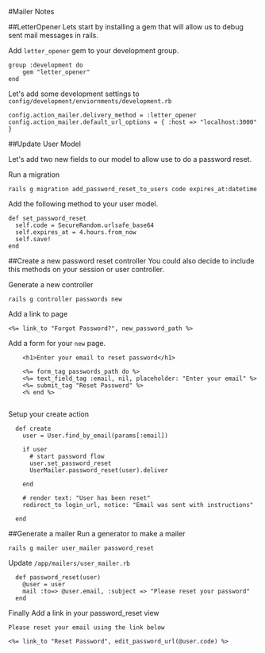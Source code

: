 #Mailer Notes

##LetterOpener
Lets start by installing a gem that will allow us to debug sent mail messages in rails.

Add `letter_opener` gem to your development group.

```
group :development do
	gem "letter_opener"
end
```

Let's add some development settings to `config/development/enviornments/development.rb`

```
config.action_mailer.delivery_method = :letter_opener
config.action_mailer.default_url_options = { :host => "localhost:3000" }
```

##Update User Model

Let's add two new fields to our model to allow use to do a password reset.

Run a migration
```
rails g migration add_password_reset_to_users code expires_at:datetime
```

Add the following method to your user model.

```
def set_password_reset
  self.code = SecureRandom.urlsafe_base64
  self.expires_at = 4.hours.from_now
  self.save!
end
```

##Create a new password reset controller
You could also decide to include this methods on your session or user controller.

Generate a new controller

```
rails g controller passwords new
```

Add a link to page

```
<%= link_to "Forgot Password?", new_password_path %>
```

Add a form for your `new` page.

```
	<h1>Enter your email to reset password</h1>
	
	<%= form_tag passwords_path do %>
	<%= text_field_tag :email, nil, placeholder: "Enter your email" %>
	<%= submit_tag "Reset Password" %>
	<% end %>
	
```

Setup your create action

```
  def create
    user = User.find_by_email(params[:email])

    if user
      # start password flow
      user.set_password_reset
      UserMailer.password_reset(user).deliver

    end

    # render text: "User has been reset"
    redirect_to login_url, notice: "Email was sent with instructions"

  end
```

##Generate a mailer
Run a generator to make a mailer

```
rails g mailer user_mailer password_reset
```
Update `/app/mailers/user_mailer.rb`

```
  def password_reset(user)
    @user = user
    mail :to=> @user.email, :subject => "Please reset your password"
  end
```

Finally Add a link in your password_reset view

```
Please reset your email using the link below

<%= link_to "Reset Password", edit_password_url(@user.code) %>
```

